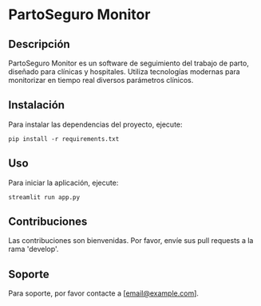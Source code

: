 
# PartoSeguro Monitor

## Descripción
PartoSeguro Monitor es un software de seguimiento del trabajo de parto, diseñado para clínicas y hospitales. Utiliza tecnologías modernas para monitorizar en tiempo real diversos parámetros clínicos.

## Instalación
Para instalar las dependencias del proyecto, ejecute:
```
pip install -r requirements.txt
```

## Uso
Para iniciar la aplicación, ejecute:
```
streamlit run app.py
```

## Contribuciones
Las contribuciones son bienvenidas. Por favor, envíe sus pull requests a la rama 'develop'.

## Soporte
Para soporte, por favor contacte a [email@example.com].
